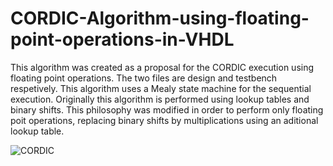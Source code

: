 # CORDIC-Algorithm-using-floating-point-operations-in-VHDL
This algorithm was created as a proposal for the CORDIC execution using floating point operations.
The two files are design and testbench respetively. This algorithm uses a Mealy state machine for the sequential execution.
Originally this algorithm is performed using lookup tables and binary shifts. This philosophy was modified in order to perform only floating poit operations, replacing binary shifts by multiplications using an aditional lookup table. 

![CORDIC](https://github.com/user-attachments/assets/ddad31ad-317d-449a-bf09-89ee145fdd71)
